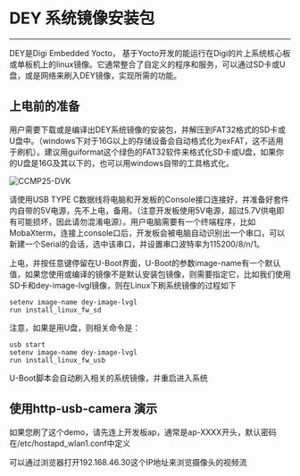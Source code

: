 # DEY 系统镜像安装包
---

DEY是Digi Embedded Yocto， 基于Yocto开发的能运行在Digi的片上系统核心板或单板机上的linux镜像。它通常整合了自定义的程序和服务，可以通过SD卡或U盘，或是网络来刷入DEY镜像，实现所需的功能。

## 上电前的准备

用户需要下载或是编译出DEY系统镜像的安装包，并解压到FAT32格式的SD卡或U盘中。（windows下对于16G以上的存储设备会自动格式化为exFAT，这不适用于刷机）。建议用guiformat这个绿色的FAT32软件来格式化SD卡或U盘，如果你的U盘是16G及其以下的，也可以用windows自带的工具格式化。

![CCMP25-DVK](https://digiwiki.eccee.com/_media/digi/arm-embedded/ccmp2/pasted/20250523-150948.png)

请使用USB TYPE C数据线将电脑和开发板的Console接口连接好，并准备好套件内自带的5V电源，先不上电，备用。（注意开发板使用5V电源，超过5.7V供电即有可能损坏，因此请勿混淆电源）。用户电脑需要有一个终端程序，比如MobaXterm，连接上console口后，开发板会被电脑自动识别出一个串口，可以新建一个Serial的会话，选中该串口，并设置串口波特率为115200/8/n/1。

上电，并按任意键停留在U-Boot界面，U-Boot的参数image-name有一个默认值，如果您使用或编译的镜像不是默认安装包镜像，则需要指定它，比如我们使用SD卡和dey-image-lvgl镜像，则在Linux下刷系统镜像的过程如下

```
setenv image-name dey-image-lvgl
run install_linux_fw_sd
```
注意，如果是用U盘，则相关命令是：
```
usb start
setenv image-name dey-image-lvgl
run install_linux_fw_usb
```

U-Boot脚本会自动刷入相关的系统镜像，并重启进入系统

## 使用http-usb-camera 演示
如果您刷了这个demo，请先连上开发板ap，通常是ap-XXXX开头，默认密码在/etc/hostapd_wlan1.conf中定义

可以通过浏览器打开192.168.46.30这个IP地址来浏览摄像头的视频流